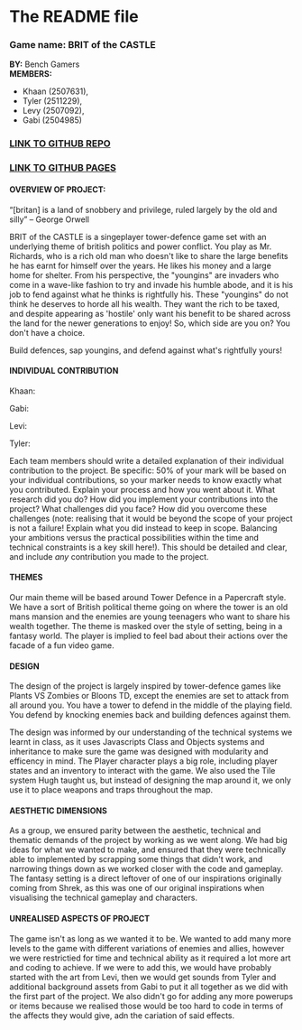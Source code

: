 # The README file


### Game name: **BRIT of the CASTLE**

**BY:** Bench Gamers  
**MEMBERS:**  
- Khaan (2507631),  
- Tyler (2511229),  
- Levy (2507092),  
- Gabi (2504985)

### [LINK TO GITHUB REPO](https://github.com/mistrk7/2507631-2504985-2511229-2507092-ma1805-final-project)  
### [LINK TO GITHUB PAGES](https://mistrk7.github.io/2507631-2504985-2511229-2507092-ma1805-final-project/)

#### **OVERVIEW OF PROJECT:**  

“[britan] is a land of snobbery and privilege, ruled largely by the old and silly” – George Orwell

BRIT of the CASTLE is a singeplayer tower-defence game set with an underlying theme of british politics and power conflict. You play as Mr. Richards, who is a rich old man who doesn't like to share the large benefits he has earnt for himself over the years. He likes his money and a large home for shelter. From his perspective, the "youngins" are invaders who come in a wave-like fashion to try and invade his humble abode, and it is his job to fend against what he thinks is rightfully his. These "youngins" do not think he deserves to horde all his wealth. They want the rich to be taxed, and despite appearing as 'hostile' only want his benefit to be shared across the land for the newer generations to enjoy! So, which side are you on? You don't have a choice.

Build defences, sap youngins, and defend against what's rightfully yours! 

#### **INDIVIDUAL CONTRIBUTION**
Khaan:

Gabi:

Levi:

Tyler:

Each team members should write a detailed explanation of their individual contribution to the project.
Be specific: 50% of your mark will be based on your individual contributions, so your marker needs to
know exactly what you contributed. Explain your process and how you went about it. What research did
you do? How did you implement your contributions into the project? What challenges did you face? How did
you overcome these challenges (note: realising that it would be beyond the scope of your project is
not a failure! Explain what you did instead to keep in scope. Balancing your ambitions versus the
practical possibilities within the time and technical constraints is a key skill here!). This should be
detailed and clear, and include *any* contribution you made to the project.

#### **THEMES**
Our main theme will be based around Tower Defence in a Papercraft style. We have a sort of British political theme going on where the tower is an old mans mansion and the enemies are young teenagers who want to share his wealth together. The theme is masked over the style of setting, being in a fantasy world. The player is implied to feel bad about their actions over the facade of a fun video game. 

#### **DESIGN**
The design of the project is largely inspired by tower-defence games like Plants VS Zombies or Bloons TD, except the enemies are set to attack from all around you. You have a tower to defend in the middle of the playing field. You defend by knocking enemies back and building defences against them. 

The design was informed by our understanding of the technical systems we learnt in class, as it uses Javascripts Class and Objects systems and inheritance to make sure the game was designed with modularity and efficency in mind. The Player character plays a big role, including player states and an inventory to interact with the game. We also used the Tile system Hugh taught us, but instead of designing the map around it, we only use it to place weapons and traps throughout the map. 

#### **AESTHETIC DIMENSIONS**
As a group, we ensured parity between the aesthetic, technical and thematic demands of the project by working as we went along. We had big ideas for what we wanted to make, and ensured that they were technically able to implemented by scrapping some things that didn't work, and narrowing things down as we worked closer with the code and gameplay. The fantasy setting is a direct leftover of one of our inspirations originally coming from Shrek, as this was one of our original inspirations when visualising the technical gameplay and characters. 

#### **UNREALISED ASPECTS OF PROJECT**
The game isn't as long as we wanted it to be. We wanted to add many more levels to the game with different variations of enemies and allies, however we were restrictied for time and technical ability as it required a lot more art and coding to achieve. If we were to add this, we would have probably started with the art from Levi, then we would get sounds from Tyler and additional background assets from Gabi to put it all together as we did with the first part of the project. We also didn't go for adding any more powerups or items because we realised those would be too hard to code in terms of the affects they would give, adn the cariation of said effects. 